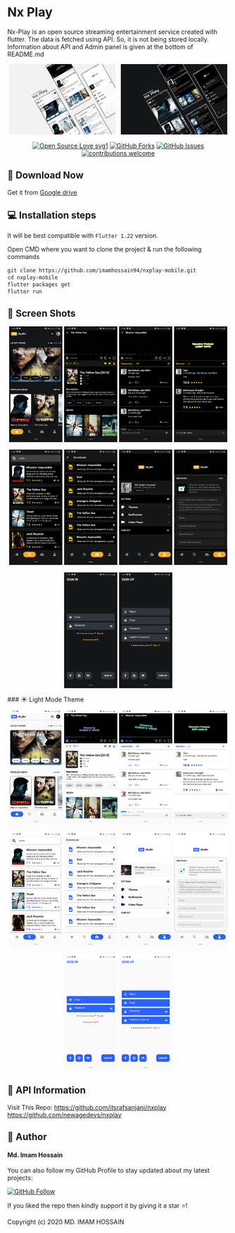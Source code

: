 # Nx Play

Nx-Play is an open source streaming entertainment service created with flutter. The data is fetched using API. So, it is not being stored locally. Information about API and Admin panel is given at the bottom of README.md

<p align="center">
  <img alt="Light" src="https://github.com/imamhossain94/nxplay-mobile/blob/main/images/nx-play-ui-light.png" width="48%"> &nbsp;
  <img alt="Dark" src="https://github.com/imamhossain94/nxplay-mobile/blob/main/images/nx-play-ui-dark.png" width="48%">
</p>

<div align="center">

[![Open Source Love svg1](https://badges.frapsoft.com/os/v1/open-source.svg?v=103)](#)
[![GitHub Forks](https://img.shields.io/github/forks/saadhaxxan/Car_Game_Python_Pygame.svg?style=social&label=Fork&maxAge=2592000)](https://github.com/imamhossain94/nxplay-mobile/fork)
[![GitHub Issues](https://img.shields.io/github/issues/saadhaxxan/Car_Game_Python_Pygame.svg?style=flat&label=Issues&maxAge=2592000)](https://github.com/imamhossain94/nxplay-mobile/issues)
[![contributions welcome](https://img.shields.io/badge/contributions-welcome-brightgreen.svg?style=flat&label=Contributions&colorA=red&colorB=black	)](#)

</div>

## 📁 Download Now

Get it from <a href="https://drive.google.com/file/d/1LLtpFIgxBPPgYYW8wzFt3alrZPtAoZyp/view?usp=sharing">Google drive</a>

## 💻 Installation steps

It will be best compatible with `Flutter 1.22` version.

Open CMD where you want to clone the project & run the following commands

```
git clone https://github.com/imamhossain94/nxplay-mobile.git
cd nxplay-mobile
flutter packages get
flutter run
```

## 📱 Screen Shots

<p align="center">
  <img src="https://github.com/imamhossain94/nxplay-mobile/blob/main/images/dark/home-dark.jpg" width="24%"> 
  <img src="https://github.com/imamhossain94/nxplay-mobile/blob/main/images/dark/video-player-dark.jpg" width="24%"> 
  <img src="https://github.com/imamhossain94/nxplay-mobile/blob/main/images/dark/video-comments-dark.jpg" width="24%"> 
  <img src="https://github.com/imamhossain94/nxplay-mobile/blob/main/images/dark/video-reviews-dark.jpg" width="24%">
</p>

<p align="center">
  <img src="https://github.com/imamhossain94/nxplay-mobile/blob/main/images/dark/search-dark.jpg" width="24%"> 
  <img src="https://github.com/imamhossain94/nxplay-mobile/blob/main/images/dark/download-dark.jpg" width="24%"> 
  <img src="https://github.com/imamhossain94/nxplay-mobile/blob/main/images/dark/profile-dark.jpg" width="24%"> 
  <img src="https://github.com/imamhossain94/nxplay-mobile/blob/main/images/dark/edit-profile-dark.jpg" width="24%">
</p>

<p align="center">
  <img src="https://github.com/imamhossain94/nxplay-mobile/blob/main/images/dark/sign-in-dark.jpg" width="24%"> 
  <img src="https://github.com/imamhossain94/nxplay-mobile/blob/main/images/dark/sign-up-dark.jpg" width="24%">
</p>
### ☀ Light Mode Theme

<p align="center">
  <img src="https://github.com/imamhossain94/nxplay-mobile/blob/main/images/light/home-light.jpg" width="24%" > 
  <img src="https://github.com/imamhossain94/nxplay-mobile/blob/main/images/light/video-player-light.jpg" width="24%"> 
  <img src="https://github.com/imamhossain94/nxplay-mobile/blob/main/images/light/video-comments-light.jpg" width="24%"> 
  <img src="https://github.com/imamhossain94/nxplay-mobile/blob/main/images/light/video-reviews-light.jpg" width="24%">
</p>

<p align="center">
  <img src="https://github.com/imamhossain94/nxplay-mobile/blob/main/images/light/search-light.jpg" width="24%"> 
  <img src="https://github.com/imamhossain94/nxplay-mobile/blob/main/images/light/download-light.jpg" width="24%"> 
  <img src="https://github.com/imamhossain94/nxplay-mobile/blob/main/images/light/profile-light.jpg" width="24%"> 
  <img src="https://github.com/imamhossain94/nxplay-mobile/blob/main/images/light/edit-profile-light.jpg" width="24%">
</p>

<p align="center">
  <img src="https://github.com/imamhossain94/nxplay-mobile/blob/main/images/light/sign-in-light.jpg" width="24%"> 
  <img src="https://github.com/imamhossain94/nxplay-mobile/blob/main/images/light/sign-up-light.jpg" width="24%">
</p>

## 🔗 API Information

Visit This Repo: 
https://github.com/itsrafsanjani/nxplay
https://github.com/newagedevs/nxplay


## 🧑 Author

#### Md. Imam Hossain

You can also follow my GitHub Profile to stay updated about my latest projects:

[![GitHub Follow](https://img.shields.io/badge/Connect-Hamza-blue.svg?logo=Github&longCache=true&style=social&label=Follow)](https://github.com/imamhossain94)

If you liked the repo then kindly support it by giving it a star ⭐!

Copyright (c) 2020 MD. IMAM HOSSAIN
